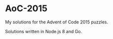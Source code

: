 # AoC-2015
My solutions for the Advent of Code 2015 puzzles.

Solutions written in Node.js 8 and Go.
